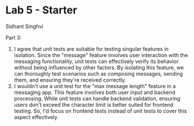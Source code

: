 # Lab 5 - Starter
Sidhant Singhvi

Part 3:
1. I agree that unit tests are suitable for testing singular features in isolation. Since the "message" feature involves user interaction with the messaging functionality, unit tests can effectively verify its behavior without being influenced by other factors. By isolating this feature, we can thoroughly test scenarios such as composing messages, sending them, and ensuring they're received correctly.
2. I wouldn't use a unit test for the "max message length" feature in a messaging app. This feature involves both user input and backend processing. While unit tests can handle backend validation, ensuring users don't exceed the character limit is better suited for frontend testing. So, I'd focus on frontend tests instead of unit tests to cover this aspect effectively.
